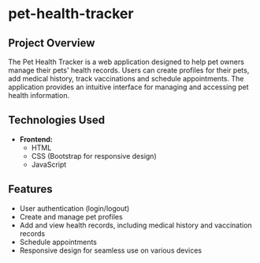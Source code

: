 # pet-health-tracker

## Project Overview
The Pet Health Tracker is a web application designed to help pet owners manage their pets' health records. Users can create profiles for their pets, add medical history, track vaccinations and schedule appointments. The application provides an intuitive interface for managing and accessing pet health information.

## Technologies Used
- **Frontend:**
  - HTML
  - CSS (Bootstrap for responsive design)
  - JavaScript

## Features
- User authentication (login/logout)
- Create and manage pet profiles
- Add and view health records, including medical history and vaccination records
- Schedule appointments 
- Responsive design for seamless use on various devices
 
